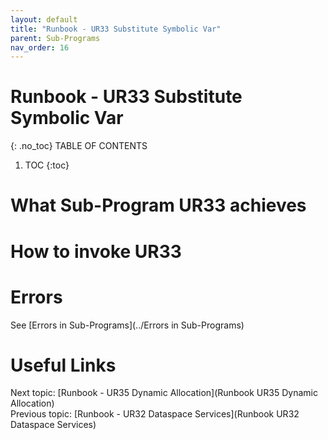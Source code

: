 ```yaml
---
layout: default
title: "Runbook - UR33 Substitute Symbolic Var"
parent: Sub-Programs
nav_order: 16
---
```


# Runbook - UR33 Substitute Symbolic Var
{: .no_toc}
TABLE OF CONTENTS 
1. TOC
{:toc}  

# What Sub-Program UR33 achieves

# How to invoke UR33

# Errors
See [Errors in Sub-Programs](../Errors in Sub-Programs)  
  
  
# Useful Links
Next topic: [Runbook - UR35 Dynamic Allocation](Runbook UR35 Dynamic Allocation)  
Previous topic: [Runbook - UR32 Dataspace Services](Runbook UR32 Dataspace Services) 
